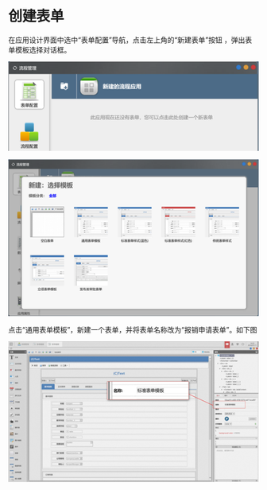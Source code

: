 # 创建表单

在应用设计界面中选中“表单配置”导航，点击左上角的“新建表单”按钮 ，弹出表单模板选择对话框。

![](../../.gitbook/assets/image%20%2816%29.png)

![](../../.gitbook/assets/image%20%28116%29.png)

点击“通用表单模板”，新建一个表单，并将表单名称改为“报销申请表单”。如下图

![](../../.gitbook/assets/image%20%2881%29.png)







